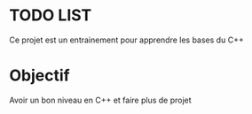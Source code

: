 # TODO LIST

Ce projet est un entrainement pour apprendre les bases du C++ 

# Objectif 

Avoir un bon niveau en C++ et faire plus de projet
